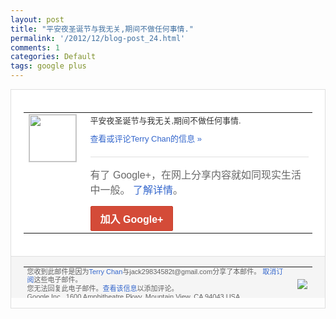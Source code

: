```yaml
---
layout: post
title: "平安夜圣诞节与我无关,期间不做任何事情."
permalink: '/2012/12/blog-post_24.html'
comments: 1
categories: Default
tags: google plus
---
```

<!-- X-Notifications: 1:c4d52e39d0000000 -->

<div style="border:solid 1px #dfdfdf;color:#686868;font:13px Arial"><div style="background-color:#fff;padding:20px;"><table cellpadding="0" cellspacing="0"><tr><td style="padding-right:15px;vertical-align:top"><a href="https://plus.google.com/_/notifications/emlink?emr=14900066512970582018&amp;emid=CJjAi8fqsrQCFWGZTAodu14AAA&amp;path=%2F108643996575278738906&amp;dt=1356344915586&amp;uob=8"><img height="75" src="https://lh3.googleusercontent.com/-KKRGTyJ5Bl0/AAAAAAAAAAI/AAAAAAAAtnY/R4QEWIp3Ur0/s75-c-k-a/photo.jpg" style="border:solid 1px #cccccc;" width="75"/></a></td><td style="width:578px;color:#333;font:13px Arial;vertical-align:top"><div style="padding-bottom:10px">平安夜圣诞节与我无关,期间不做任何事情.</div><a href="https://plus.google.com/_/notifications/emlink?emr=14900066512970582018&amp;emid=CJjAi8fqsrQCFWGZTAodu14AAA&amp;path=%2F108643996575278738906%2Fposts%2FNt4zyuAoveM%3Fgpinv%3DAMIXal92MV5EO6tYxgzH6rKNbMp_wL7-r80MFZcAnuc0U9jNsodgfeSp6WW0fT1nio1hAiCaJvwpNC1rF6mSbT6XFSSeYYPqnQn2MTQ3EMLWZM8tzD3_VbA&amp;dt=1356344915586&amp;uob=8" style="color:#3366CC;text-decoration:none">查看或评论Terry Chan的信息 »</a><div style="margin-top:20px;border-top:solid 1px #dfdfdf"><div style="padding:15px 0;color:#686868;font:16px Arial">有了 Google+，在网上分享内容就如同现实生活中一般。 <a href="http://www.google.com/+/learnmore/" style="color:#3366CC;text-decoration:none">了解详情</a>。</div><a href="https://plus.google.com/_/notifications/emlink?emr=14900066512970582018&amp;emid=CJjAi8fqsrQCFWGZTAodu14AAA&amp;path=%2F%3Fgpinv%3DAMIXal92MV5EO6tYxgzH6rKNbMp_wL7-r80MFZcAnuc0U9jNsodgfeSp6WW0fT1nio1hAiCaJvwpNC1rF6mSbT6XFSSeYYPqnQn2MTQ3EMLWZM8tzD3_VbA&amp;dt=1356344915586&amp;uob=8" style="display:inline-block;padding:7px 15px;background-color:#d44b38; color:#fff;font-size:16px; font-weight:bold;border-radius:2px;-webkit-border-radius:2px; -moz-border-radius:2px;border:solid 1px #c43b28; white-space:nowrap;text-decoration:none">加入 Google+</a></div></td></tr></table></div><div style="border-top:solid 1px #dfdfdf;padding:0 20px; background-color:#f5f5f5"><table cellpadding="0" cellspacing="0" style="height:50px"><tbody><tr><td style="vertical-align:middle;width:100%; color:#636363;font:11px Arial; line-height:120%">您收到此邮件是因为<a href="https://plus.google.com/_/notifications/emlink?emr=14900066512970582018&amp;emid=CJjAi8fqsrQCFWGZTAodu14AAA&amp;path=%2F108643996575278738906%3Fgpinv%3DAMIXal92MV5EO6tYxgzH6rKNbMp_wL7-r80MFZcAnuc0U9jNsodgfeSp6WW0fT1nio1hAiCaJvwpNC1rF6mSbT6XFSSeYYPqnQn2MTQ3EMLWZM8tzD3_VbA&amp;dt=1356344915586&amp;uob=8" style="color:#3366CC;text-decoration:none">Terry Chan</a>与jack29834582t@gmail.com分享了本邮件。 <a href="https://plus.google.com/_/notifications/emlink?emr=14900066512970582018&amp;emid=CJjAi8fqsrQCFWGZTAodu14AAA&amp;path=%2F_%2Fnonplus%2Femailsettings%3Fgpinv%3DAMIXal92MV5EO6tYxgzH6rKNbMp_wL7-r80MFZcAnuc0U9jNsodgfeSp6WW0fT1nio1hAiCaJvwpNC1rF6mSbT6XFSSeYYPqnQn2MTQ3EMLWZM8tzD3_VbA%26est%3DADH5u8Ug9OmMClRprXxtYe-jnc2avrplaLcFTeecn-LVhmcx9uNOV4vF8q5qqgSVzSZ6qbWgLDZS9imbkHDhU-86Jny2jzXB3pXGw2Qi9qrcYTQ4e7cEsSn-kl3Ca6KWgditZNo9MIHPtgvWme-F-dMRxOv7CUDUCg&amp;dt=1356344915586&amp;uob=8" style="color:#3366CC;text-decoration:none">取消订阅</a>这些电子邮件。<br/>您无法回复此电子邮件。<a href="https://plus.google.com/_/notifications/emlink?emr=14900066512970582018&amp;emid=CJjAi8fqsrQCFWGZTAodu14AAA&amp;path=%2F108643996575278738906%2Fposts%2FNt4zyuAoveM%3Fgpinv%3DAMIXal92MV5EO6tYxgzH6rKNbMp_wL7-r80MFZcAnuc0U9jNsodgfeSp6WW0fT1nio1hAiCaJvwpNC1rF6mSbT6XFSSeYYPqnQn2MTQ3EMLWZM8tzD3_VbA&amp;dt=1356344915586&amp;uob=8" style="color:#3366CC;text-decoration:none">查看该信息</a>以添加评论。<br/>Google Inc., 1600 Amphitheatre Pkwy, Mountain View, CA 94043 USA<br/></td><td><img src="https://ssl.gstatic.com/s2/oz/images/notifications/logo/google-plus-6617a72bb36cc548861652780c9e6ff1.png"/></td></tr></tbody></table></div></div>